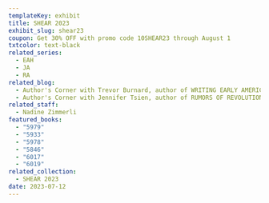 ```yaml
---
templateKey: exhibit
title: SHEAR 2023
exhibit_slug: shear23
coupon: Get 30% OFF with promo code 10SHEAR23 through August 1
txtcolor: text-black
related_series:
  - EAH
  - JA
  - RA
related_blog:
  - Author's Corner with Trevor Burnard, author of WRITING EARLY AMERICA
  - Author's Corner with Jennifer Tsien, author of RUMORS OF REVOLUTION
related_staff:
  - Nadine Zimmerli
featured_books:
  - "5979"
  - "5933"
  - "5978"
  - "5846"
  - "6017"
  - "6019"
related_collection:
  - SHEAR 2023
date: 2023-07-12
---
```

